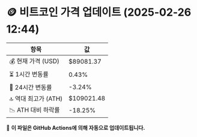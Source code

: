 # 🪙 비트코인 가격 업데이트 (2025-02-26 12:44)

| 항목                | 값 |
|--------------------|----------------|
| 💰 현재 가격 (USD) | $89081.37 |
| ⏳ 1시간 변동률    | 0.43% |
| 📆 24시간 변동률   | -3.24% |
| 🔝 역대 최고가 (ATH) | $109021.48 |
| 📉 ATH 대비 하락률 | -18.25% |

🔄 **이 파일은 GitHub Actions에 의해 자동으로 업데이트됩니다.**
